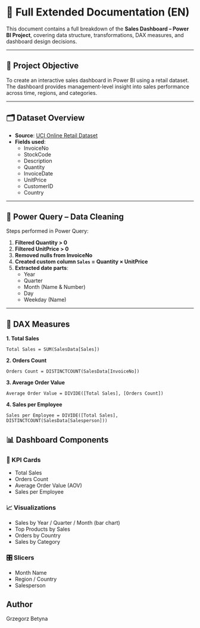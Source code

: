 # 📘 Full Extended Documentation (EN)

This document contains a full breakdown of the **Sales Dashboard – Power BI Project**, covering data structure, transformations, DAX measures, and dashboard design decisions.

---

## 📌 Project Objective

To create an interactive sales dashboard in Power BI using a retail dataset. The dashboard provides management-level insight into sales performance across time, regions, and categories.

---

## 🗂️ Dataset Overview

- **Source**: [UCI Online Retail Dataset](https://archive.ics.uci.edu/ml/datasets/online+retail)
- **Fields used**:  
  - InvoiceNo  
  - StockCode  
  - Description  
  - Quantity  
  - InvoiceDate  
  - UnitPrice  
  - CustomerID  
  - Country

---

## 🔧 Power Query – Data Cleaning

Steps performed in Power Query:

1. **Filtered Quantity > 0**  
2. **Filtered UnitPrice > 0**  
3. **Removed nulls from InvoiceNo**  
4. **Created custom column `Sales` = Quantity × UnitPrice**  
5. **Extracted date parts**:  
   - Year  
   - Quarter  
   - Month (Name & Number)  
   - Day  
   - Weekday (Name)

---

## 🧠 DAX Measures

**1. Total Sales**
```DAX
Total Sales = SUM(SalesData[Sales])
```
**2. Orders Count**
```DAX
Orders Count = DISTINCTCOUNT(SalesData[InvoiceNo])
```
**3. Average Order Value**
```DAX
Average Order Value = DIVIDE([Total Sales], [Orders Count])
```
**4. Sales per Employee**
```DAX
Sales per Employee = DIVIDE([Total Sales], DISTINCTCOUNT(SalesData[Salesperson]))
```

## 📊 Dashboard Components

### 📌 KPI Cards
- Total Sales  
- Orders Count  
- Average Order Value (AOV)  
- Sales per Employee

### 📈 Visualizations
- Sales by Year / Quarter / Month (bar chart)  
- Top Products by Sales  
- Orders by Country  
- Sales by Category

### 🎛️ Slicers
- Month Name  
- Region / Country  
- Salesperson

## Author
Grzegorz Betyna
